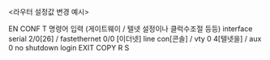 <라우터 설정값 변경 예시>

EN
CONF T
명령어 입력 (게이트웨이 / 텔넷 설정이나 클럭수조절 등등)
interface serial 2/0[26] / fastethernet 0/0 [이더넷]
line con[콘솔] / vty 0 4[텔넷을] / aux 0
no shutdown
login
EXIT
COPY R S
